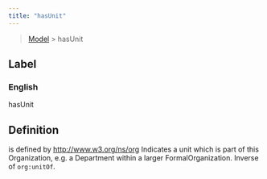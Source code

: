 ```yaml
---
title: "hasUnit"
---
```


> [Model](./../) > hasUnit

## Label

### English
hasUnit


## Definition
is defined by http://www.w3.org/ns/org Indicates a unit which is part of this Organization, e.g. a Department within a larger FormalOrganization. Inverse of `org:unitOf`. 


    
